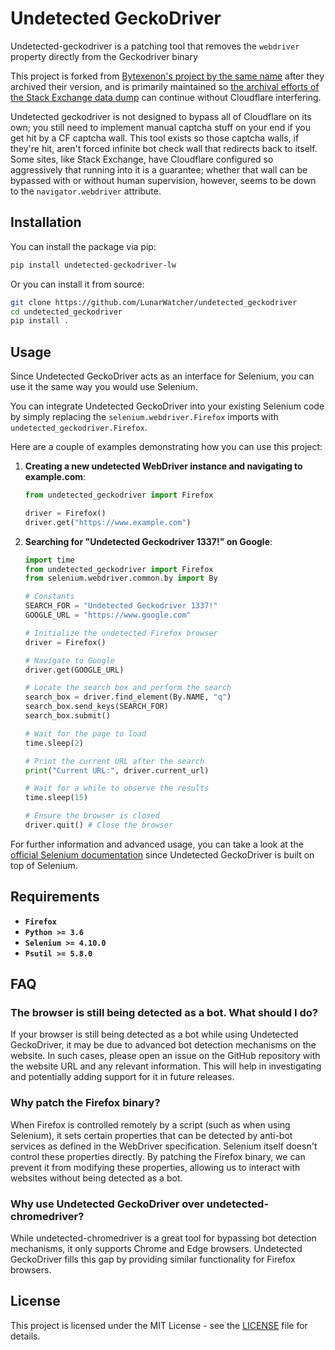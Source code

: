 # Undetected GeckoDriver

Undetected-geckodriver is a patching tool that removes the `webdriver` property directly from the Geckodriver binary

This project is forked from [Bytexenon's project by the same name](https://github.com/bytexenon/undetected_geckodriver) after they archived their version, and is primarily maintained so [the archival efforts of the Stack Exchange data dump](https://github.com/LunarWatcher/se-data-dump-transformer) can continue without Cloudflare interfering. 

Undetected geckodriver is not designed to bypass all of Cloudflare on its own; you still need to implement manual captcha stuff on your end if you get hit by a CF captcha wall. This tool exists so those captcha walls, if they're hit, aren't forced infinite bot check wall that redirects back to itself. Some sites, like Stack Exchange, have Cloudflare configured so aggressively that running into it is a guarantee; whether that wall can be bypassed with or without human supervision, however, seems to be down to the `navigator.webdriver` attribute.

## Installation


You can install the package via pip:

```bash
pip install undetected-geckodriver-lw
```

Or you can install it from source:

```bash
git clone https://github.com/LunarWatcher/undetected_geckodriver
cd undetected_geckodriver
pip install .
```

## Usage

Since Undetected GeckoDriver acts as an interface for Selenium, you can use it the same way you would use Selenium.

You can integrate Undetected GeckoDriver into your existing Selenium code by simply replacing the `selenium.webdriver.Firefox` imports with `undetected_geckodriver.Firefox`.

Here are a couple of examples demonstrating how you can use this project:

1. **Creating a new undetected WebDriver instance and navigating to example.com**:

   ```python
   from undetected_geckodriver import Firefox

   driver = Firefox()
   driver.get("https://www.example.com")
   ```

2. **Searching for "Undetected Geckodriver 1337!" on Google**:

   ```python
   import time
   from undetected_geckodriver import Firefox
   from selenium.webdriver.common.by import By

   # Constants
   SEARCH_FOR = "Undetected Geckodriver 1337!"
   GOOGLE_URL = "https://www.google.com"

   # Initialize the undetected Firefox browser
   driver = Firefox()

   # Navigate to Google
   driver.get(GOOGLE_URL)

   # Locate the search box and perform the search
   search_box = driver.find_element(By.NAME, "q")
   search_box.send_keys(SEARCH_FOR)
   search_box.submit()

   # Wait for the page to load
   time.sleep(2)

   # Print the current URL after the search
   print("Current URL:", driver.current_url)

   # Wait for a while to observe the results
   time.sleep(15)

   # Ensure the browser is closed
   driver.quit() # Close the browser
   ```

For further information and advanced usage, you can take a look at the [official Selenium documentation](https://www.selenium.dev/documentation/en/) since Undetected GeckoDriver is built on top of Selenium.

## Requirements

- **`Firefox`**
- **`Python >= 3.6`**
- **`Selenium >= 4.10.0`**
- **`Psutil >= 5.8.0`**

## FAQ

### The browser is still being detected as a bot. What should I do?

If your browser is still being detected as a bot while using Undetected GeckoDriver, it may be due to advanced bot detection mechanisms on the website. In such cases, please open an issue on the GitHub repository with the website URL and any relevant information. This will help in investigating and potentially adding support for it in future releases.

### Why patch the Firefox binary?

When Firefox is controlled remotely by a script (such as when using Selenium), it sets certain properties that can be detected by anti-bot services as defined in the WebDriver specification. Selenium itself doesn't control these properties directly. By patching the Firefox binary, we can prevent it from modifying these properties, allowing us to interact with websites without being detected as a bot.

### Why use Undetected GeckoDriver over undetected-chromedriver?

While undetected-chromedriver is a great tool for bypassing bot detection mechanisms, it only supports Chrome and Edge browsers. Undetected GeckoDriver fills this gap by providing similar functionality for Firefox browsers.


## License

This project is licensed under the MIT License - see the [LICENSE](LICENSE) file for details. 

